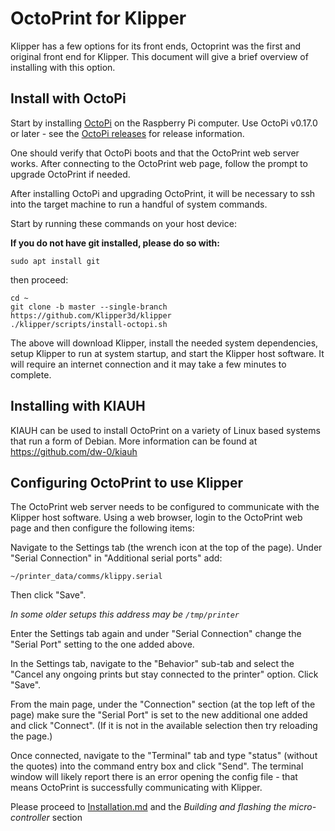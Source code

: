 # OctoPrint for Klipper

Klipper has a few options for its front ends, Octoprint was the first
and original front end for Klipper. This document will give
a brief overview of installing with this option.

## Install with OctoPi

Start by installing [OctoPi](https://github.com/guysoft/OctoPi) on the
Raspberry Pi computer. Use OctoPi v0.17.0 or later - see the
[OctoPi releases](https://github.com/guysoft/OctoPi/releases) for
release information.

One should verify that OctoPi boots and that the
OctoPrint web server works. After connecting to the OctoPrint web
page, follow the prompt to upgrade OctoPrint if needed.

After installing OctoPi and upgrading OctoPrint, it will be necessary
to ssh into the target machine to run a handful of system commands.

Start by running these commands on your host device:

__If you do not have git installed, please do so with:__
```
sudo apt install git
```
then proceed:
```
cd ~
git clone -b master --single-branch https://github.com/Klipper3d/klipper
./klipper/scripts/install-octopi.sh
```

The above will download Klipper, install the needed system dependencies,
setup Klipper to run at system startup, and start the Klipper host
software. It will require an internet connection and it may take a few
minutes to complete.

## Installing with KIAUH

KIAUH can be used to install OctoPrint on a variety of Linux based systems
that run a form of Debian. More information can be found
at https://github.com/dw-0/kiauh

## Configuring OctoPrint to use Klipper

The OctoPrint web server needs to be configured to communicate with the Klipper
host software. Using a web browser, login to the OctoPrint web page and then
configure the following items:

Navigate to the Settings tab (the wrench icon at the top of the page).
Under "Serial Connection" in "Additional serial ports" add:

```
~/printer_data/comms/klippy.serial
```
Then click "Save".

_In some older setups this address may be `/tmp/printer`_


Enter the Settings tab again and under "Serial Connection" change the "Serial Port"
setting to the one added above.

In the Settings tab, navigate to the "Behavior" sub-tab and select the
"Cancel any ongoing prints but stay connected to the printer" option. Click "Save".

From the main page, under the "Connection" section (at the top left of the page)
make sure the "Serial Port" is set to the new additional one added
and click "Connect". (If it is not in the available selection then
try reloading the page.)

Once connected, navigate to the "Terminal" tab and type "status" (without the quotes)
into the command entry box and click "Send". The terminal window will likely report
there is an error opening the config file - that means OctoPrint is successfully
communicating with Klipper.

Please proceed to [Installation.md](Installation.md) and the
_Building and flashing the micro-controller_ section
